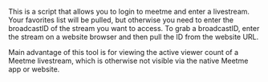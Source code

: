 This is a script that allows you to login to meetme and enter a livestream. Your favorites list will be pulled, but otherwise you need to enter the broadcastID of the stream you want to access. To grab a broadcastID, enter the stream on a website browser and then pull the ID from the website URL.

 Main advantage of this tool is for viewing the active viewer count of a Meetme livestream, which is otherwise not visible via the native Meetme app or website.
